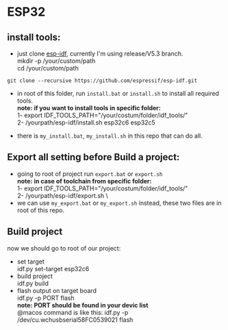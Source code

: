 # ESP32

## install tools:
- just clone [esp-idf](https://github.com/espressif/esp-idf), currently I'm using release/V5.3 branch.\
mkdir -p /your/custom/path\
cd /your/custom/path
```
git clone --recursive https://github.com/espressif/esp-idf.git
```

- in root of this folder, run `install.bat` or `install.sh` to install all required tools.\
**note: if you want to install tools in specific folder:**\
1- export IDF_TOOLS_PATH="/your/costum/folder/idf_tools/" \
2- /yourpath/esp-idf/install.sh esp32c6 esp32c5

- there is `my_install.bat`, `my_install.sh` in this repo that can do all.

## Export all setting before Build a project:
- going to root of project run `export.bat` or `export.sh`\
**note: in case of toolchain from specific folder:**\
1- export IDF_TOOLS_PATH="/your/costum/folder/idf_tools/" \
2- /yourpath/esp-idf/export.sh \
- we can use `my_export.bat` or `my_export.sh` instead, these two files are in root of this repo.

## Build project
now we should go to root of our project:
- set target \
idf.py set-target esp32c6
- build project \
idf.py build
- flash output on target board \
idf.py -p PORT flash \
**note: PORT should be found in your devic list** \
@macos command is like this: idf.py -p /dev/cu.wchusbserial58FC0539021 flash
